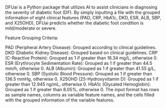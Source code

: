 DFUai is a Python package that utilizes AI to assist clinicians in diagnosing the severity of diabetic foot (DF). By simply inputting a file with the grouped information of eight clinical features (PAD, CRP, HbA1c, DKD, ESR, ALB, SBP, and X25OHD), DFUai predicts whether the diabetic foot condition is mild/moderate or severe.

Feature Grouping Criteria:

PAD (Peripheral Artery Disease): Grouped according to clinical guidelines.
DKD (Diabetic Kidney Disease): Grouped based on clinical guidelines.
CRP (C-Reactive Protein): Grouped as 1 if greater than 16.34 mg/L, otherwise 0.
ESR (Erythrocyte Sedimentation Rate): Grouped as 1 if greater than 44.5 mm/h, otherwise 0.
ALB (Albumin): Grouped as 1 if greater than 41.55 g/L, otherwise 0.
SBP (Systolic Blood Pressure): Grouped as 1 if greater than 136.5 mmHg, otherwise 0.
X25OHD (25-Hydroxyvitamin D): Grouped as 1 if greater than 12.945 ng/mL, otherwise 0.
HbA1c (Glycated Hemoglobin): Grouped as 1 if greater than 8.05%, otherwise 0.
The input format has rows as sample names, columns as variable feature names, and the cells filled with the grouped information of the variable features.